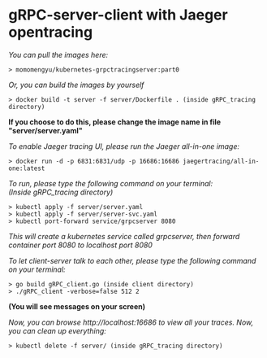 # gRPC-server-client with Jaeger opentracing

*You can pull the images here:*
```
> momomengyu/kubernetes-grpctracingserver:part0
```
*Or, you can build the images by yourself*
```
> docker build -t server -f server/Dockerfile . (inside gRPC_tracing directory)
```
**If you choose to do this, please change the image name in file "server/server.yaml"**

*To enable Jaeger tracing UI, please run the Jaeger all-in-one image:*
```
> docker run -d -p 6831:6831/udp -p 16686:16686 jaegertracing/all-in-one:latest
```

*To run, please type the following command on your terminal:*\
*(Inside gRPC_tracing directory)*
```
> kubectl apply -f server/server.yaml
> kubectl apply -f server/server-svc.yaml
> kubectl port-forward service/grpcserver 8080
```
*This will create a kubernetes service called grpcserver, then forward container port 8080 to localhost port 8080*

*To let client-server talk to each other, please type the following command on your terminal:*
```
> go build gRPC_client.go (inside client directory)
> ./gRPC_client -verbose=false 512 2
```
**(You will see messages on your screen)**

*Now, you can browse http://localhost:16686 to view all your traces.*
*Now, you can clean up everything:*
```
> kubectl delete -f server/ (inside gRPC_tracing directory)
```
